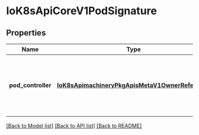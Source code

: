 # IoK8sApiCoreV1PodSignature

## Properties
Name | Type | Description | Notes
------------ | ------------- | ------------- | -------------
**pod_controller** | [**IoK8sApimachineryPkgApisMetaV1OwnerReference**](IoK8sApimachineryPkgApisMetaV1OwnerReference.md) | Reference to controller whose pods should avoid this node. | [optional] 

[[Back to Model list]](../README.md#documentation-for-models) [[Back to API list]](../README.md#documentation-for-api-endpoints) [[Back to README]](../README.md)


